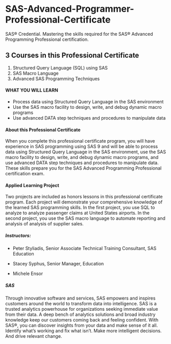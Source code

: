 # SAS-Advanced-Programmer-Professional-Certificate
SAS® Credential. Mastering the skills required for the SAS® Advanced Programming Professional certification.

## 3 Courses in this Professional Certificate
  1. Structured Query Language (SQL) using SAS
  2. SAS Macro Language
  3. Advanced SAS Programming Techniques




####  WHAT YOU WILL LEARN
* Process data using Structured Query Language in the SAS environment    
* Use the SAS macro facility to design, write, and debug dynamic macro programs  
* Use advanced DATA step techniques and procedures to manipulate data    


#### About this Professional Certificate
When you complete this professional certificate program, you will have experience in SAS programming using SAS 9 and will be able to process data using Structured Query Language in the SAS environment, use the SAS macro facility to design, write, and debug dynamic macro programs, and use advanced DATA step techniques and procedures to manipulate data.  These skills prepare you for the SAS Advanced Programming Professional certification exam.  

#### Applied Learning Project
Two projects are included as honors lessons in this professional certificate program. Each project will demonstrate your comprehensive knowledge of the learned SAS programming skills. In the first project, you use SQL to analyze to analyze passenger claims at United States airports. In the second project, you use the SAS macro language to automate reporting and analysis of analysis of supplier sales.

##### Instructors:
* Peter Styliadis, Senior Associate Technical Training Consultant, SAS Education

* Stacey Syphus, Senior Manager, Education

* Michele Ensor

##### SAS
Through innovative software and services, SAS empowers and inspires customers around the world to transform data into intelligence. SAS is a trusted analytics powerhouse for organizations seeking immediate value from their data. A deep bench of analytics solutions and broad industry knowledge keep our customers coming back and feeling confident. With SAS®, you can discover insights from your data and make sense of it all. Identify what’s working and fix what isn’t. Make more intelligent decisions. And drive relevant change.
